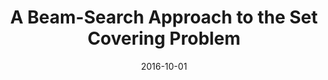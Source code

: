 ---
title: "A Beam-Search Approach to the Set Covering Problem"
collection: publications
permalink: 
venue: "Computer Science On-line Conference"
excerpt: '<b>[SCOPUS 3]</b>'
date: 2016-10-01
paperurl:
citation: 'Victor Reyes, Ignacio Araya, Broderick Crawford, Ricardo Soto, Eduardo Olguín, <i>A Beam-Search Approach to the Set Covering Problem</i>, 5th Computer Science On-line Conference, pp.395-402, 2016'
---